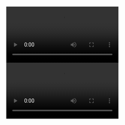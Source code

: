 <video controls src="Docs/demo.mov" title="Title"></video>
<video controls src="Docs/demo2.mov" title="Title"></video>